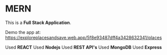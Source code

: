 # MERN

This is a **Full Stack Application**. 

Demo the app at: https://exploreplacesandsave.web.app/5f8e93487dff4a3428632341/places

Used **REACT**
Used **Nodejs**
Used **REST API's**
Used **MongoDB**
Used **Express**


